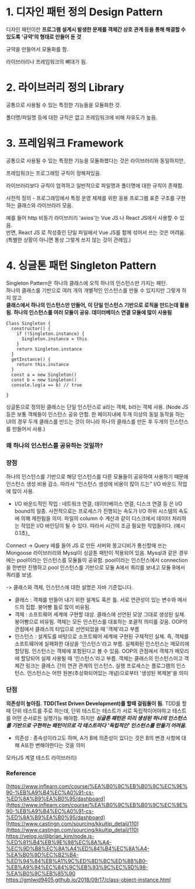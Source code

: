 # 1\. 디자인 패턴 정의 Design Pattern

디자인 패턴이란 **프로그램 설계시 발생한 문제를 객체간 상호 관계 등을 통해 해결할 수 있도록 ‘규약’의 형태로 만들어 둔 것**

규약을 만들어서 모듈화를 함.

라이브러리나 프레임워크의 뼈대가 됨.

# 2\. 라이브러리 정의 Library

공통으로 사용될 수 있는 특정한 기능들을 모듈화한 것.

폴더명/파일명 등에 대한 규칙은 없고 프레임워크에 비해 자유도가 높음.

# 3\. 프레임워크 Framework

공통으로 사용될 수 있는 특정한 기능을 모듈화했다는 것은 라이브러리와 동일하지만,

프레임워크는 프로그래밍 규칙이 정해져있음.

라이브러리보다 규칙이 엄격하고 일반적으로 파일명과 폴더명에 대한 규칙이 존재함.

사전적 정의 - 프로그래밍에서 특정 운영 체제를 위한 응용 프로그램 표준 구조를 구현하는 클래스와 라이브라러 모음.

예를 들어 http 비동기 라이브러리 'axios'는 Vue JS 나 React JS에서 사용할 수 있음.  
반면, React JS 로 작성중인 단일 파일에서 Vue JS를 함께 섞어서 쓰는 것은 어려움.  
(특별한 상황이 아니면 통상 그렇게 쓰지 않는 것이 관례임.)

# 4\. 싱글톤 패턴 Singleton Pattern

Singleton Pattern은 하나의 클래스에 오직 하나의 인스턴스만 가지는 패턴.  
하나의 클래스를 기반으로 여러 개의 개별적인 인스턴스를 만들 수 있지지만 그렇게 하지 않고  
**클래스에서 하나의 인스턴스만 만들어, 이 단일 인스턴스 기반으로 로직을 만드는데 활용됨.
하나의 인스턴스를 여러 모듈이 공유.
데이터베이스 연결 모듈에 많이 사용됨**

```
Class Singleton {
  constructor() {
    if (!Singleton.instance) {
      Singleton.instance = this
    }
    return Singleton.instance
  }
  getInstance() {
    return this.instance
  }
  const a = new Singleton()
  const b = new Singleton()
  console.log(a == b) // true

}

```

싱글톤으로 정의된 클래스는 단일 인스턴스로 a라는 객체, b라는 객체 사용.
(Node JS등은 보통 객체들이 인스턴스 공유 안함. 한 페이지내에 두개 이상의 동일 동작을 하는 UI의 경우 두개 클래스를 만드는 것이 아니라 하나의 클래스를 만든 후 두개의 인스턴스를 만들어서 사용.)

### 왜 하나의 인스턴스를 공유하는 것일까?

### 장점

하나의 인스턴스를 기반으로 해당 인스턴스를 다른 모듈들이 공유하여 사용하기 때문에 인스턴스 생성 비용 감소.
따라서 "인스턴스 생성에 비용이 많이 드는" I/O 바운드 작업에 많이 사용.

- I/O 바운드적인 작업 : 네트워크 연결, 데이터베이스 연결, 디스크 연결 등 은 I/O bound의 일종. 사전적으로는 프로세스가 진행되는 속도가 I/O 하위 시스템의 속도에 의해 제한됨을 의미. 파일의 column 수 계산과 같이 디스크에서 데이터 처리하는 작업은 I/O 바인딩이 될 수 있다. 따라서 시간이 조금 필요한 작업들이다. (예시 0.1초)\_

Connect -> Query
에를 들어
JS 로 만든 서버와 몽고디비가 통신할때 쓰는 Mongoose 라이브러리와 Mysql이 싱글톤 패턴이 적용되어 있음.
Mysql과 같은 경우에는 pool이라는 인스턴스를 모듈들이 공유함.
pool이라는 인스턴스에서 connection을 한번만 진행하고 pool 인스턴스를 기반으로 모듈 A에서 쿼리를 보내고 모듈 B에서 쿼리를 보냄.

-> 클래스와 객체, 인스턴스에 대한 설명은 자바 기준입니다.

- 클래스 : 객체를 만들어 내기 위한 설계도 혹은 틀. 서로 연관성이 있는 변수와 메서드의 집합. 붕어빵 틀로 많이 비유됨.
- 객체 : 소프트웨어 세계에 구현할 대상. 클래스에 선언된 모양 그대로 생성된 실체. 붕어빵으로 비유됨. 객체는 모든 인스턴스를 대표하는 포괄적 의미를 갖음. OOP의 관점에서 클래스의 타입으로 선언되었을 때 '객체'라고 부름
- 인스턴스 : 설계도를 바탕으로 소프트웨어 세계에 구현된 구체적인 실쳬. 즉, 객체를 소프트웨어에 실페화한 대상을 '인스턴스'라고 부름. 실체화된 인스턴스는 메모리에 할당됨. 인스턴스는 객체에 포함된다고 볼 수 있음. OOP의 관점에서 객체가 메모리에 할당되어 실제 사용될 때 '인스턴스'라고 부름. 객체는 클래스의 인스턴스이고 객체간 링크는 클래스 간의 연관 관계의 인스턴스. 실행 프로세스는 플로그램의 인스턴스. 인스턴스는 어떤 원본(추상화되어있는 개념)으로부터 '생성된 복제본'을 의미

### 단점

**의존성이 높아짐.**
**TDD(Test Driven Development)를 할때 걸림돌이 됨.**
TDD를 할 때 단위 테스트를 주로 하는데, 단위 테스트는 테스트가 서로 독립적이어야하고 테스트를 어떤 순서로든 실행가능 해야함.
하지만 **_싱글톤 패턴은 미리 생성된 하나의 인스턴스를 기반으로 구현하는 패턴이므로 각 테스트마다 '독립적인' 인스턴스를 만들기 어려움._**

- 의존성 : 종속성이라고도 하며, A가 B에 의존성이 있다는 것은 B의 변경 사항에 대해 A또한 변해야한다는 것을 의미

모카(JS 계열 테스트 라이브러리)

### Reference

[https://www.inflearn.com/course/%EA%B0%9C%EB%B0%9C%EC%9E%90-%EB%A9%B4%EC%A0%91-cs-%ED%8A%B9%EA%B0%95/dashboard](https://www.inflearn.com/course/%EA%B0%9C%EB%B0%9C%EC%9E%90-%EB%A9%B4%EC%A0%91-cs-%ED%8A%B9%EA%B0%95/dashboard)  
[https://www.castingn.com/sourcing/kkultip_detail/110](https://www.castingn.com/sourcing/kkultip_detail/110)
https://velog.io/@brian_kim/node.js-%ED%81%B4%EB%9E%98%EC%8A%A4-%EC%9D%B8%EC%8A%A4%ED%84%B4%EC%8A%A4-%EA%B0%9D%EC%B2%B4-%ED%94%84%EB%A1%9C%ED%8D%BC%ED%8B%B0-%EB%A9%94%EC%84%9C%EB%93%9C%EC%9D%98-%EA%B0%9C%EB%85%90
https://gmlwjd9405.github.io/2018/09/17/class-object-instance.html
